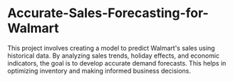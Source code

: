 # Accurate-Sales-Forecasting-for-Walmart

This project involves creating a model to predict Walmart's sales using historical data. By analyzing sales trends, holiday effects, and economic indicators, the goal is to develop accurate demand forecasts. This helps in optimizing inventory and making informed business decisions.
